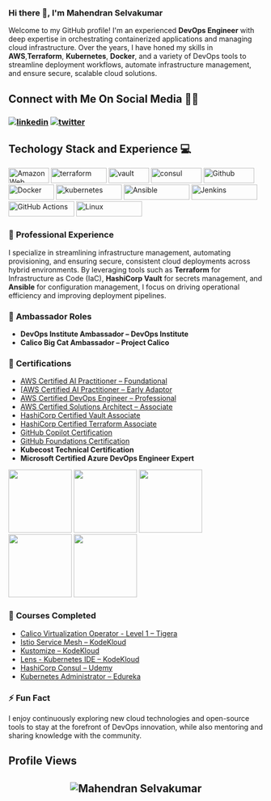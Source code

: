 
### Hi there 👋, I'm Mahendran Selvakumar

Welcome to my GitHub profile! I'm an experienced **DevOps Engineer** with deep expertise in orchestrating containerized applications and managing cloud infrastructure. Over the years, I have honed my skills in **AWS**,**Terraform**, **Kubernetes**, **Docker**, and a variety of DevOps tools to streamline deployment workflows, automate infrastructure management, and ensure secure, scalable cloud solutions.


## **Connect with Me On Social Media** 🤝🏻

<h3 align="left">
<a href="https://www.linkedin.com/in/mahendran-selvakumar-36444a77/"><img src="https://img.icons8.com/color/96/000000/linkedin.png" alt="linkedin"/></a>
<a href="https://x.com/devopstronaut" target="_blank"><img src="https://img.icons8.com/color/96/000000/twitter.png" alt="twitter"/></a>

<br>

<h2>Techology Stack and Experience 💻</h2>

<p>
  
  <img alt="Amazon Web Services" src="https://img.shields.io/badge/AWS-%23FF9900.svg?style=flat-square&logo=amazon-aws&logoColor=white" width="80" height="30"/>
  <img alt="terraform" src="https://img.shields.io/badge/Terraform-7B42BC?style=for-the-badge&logo=Terraform&logoColor=white" width="110" height="30" />
  <img alt="vault" src="https://img.shields.io/badge/Vault-FFD814?style=for-the-badge&logo=Vault&logoColor=black" width="80" height="30" />
  <img alt="consul" src="https://img.shields.io/badge/Consul-E03875?style=for-the-badge&logo=Consul&logoColor=white" width="100" height="30" />
  <img alt="Github" src="https://img.shields.io/badge/GitHub-%23121011.svg?style=flat-square&logo=Github&logoColor=white" width="100" height="30"/>
  <img alt="Docker" src="https://img.shields.io/badge/-Docker-46a2f1?style=flat-square&logo=docker&logoColor=white" width="90" height="30"/>
  <img alt="kubernetes" src="https://img.shields.io/badge/Kubernetes-326ce5.svg?&style=flat-square&logo=Kubernetes&logoColor=white" width="130" height="30"/>
  <img alt="Ansible" src="https://img.shields.io/badge/ansible-%231A1918.svg?style=for-the-badge&logo=ansible&logoColor=white" width="130" height="30"/>
  <img alt="Jenkins" src="https://img.shields.io/badge/Jenkins-D24939?style=for-the-badge&logo=Jenkins&logoColor=white" width="130" height="30"/>
  <img alt="GitHub Actions" src="https://img.shields.io/badge/-Github_Actions-2088FF?style=flat-square&logo=github-actions&logoColor=white" width="130" height="30"/>
  <img alt="Linux" src="https://img.shields.io/badge/Linux-FCC624?style=for-the-badge&logo=linux&logoColor=black" width="130" height="30"/>

  
### 💼 **Professional Experience**
I specialize in streamlining infrastructure management, automating provisioning, and ensuring secure, consistent cloud deployments across hybrid environments. By leveraging tools such as **Terraform** for Infrastructure as Code (IaC), **HashiCorp Vault** for secrets management, and **Ansible** for configuration management, I focus on driving operational efficiency and improving deployment pipelines.

### 🏅 **Ambassador Roles**
- **DevOps Institute Ambassador – DevOps Institute**
- **Calico Big Cat Ambassador – Project Calico**

### 📜 **Certifications**
- [AWS Certified AI Practitioner – Foundational](https://www.credly.com/badges/fac1ef21-c3f3-488a-ab7d-1be8c01ab428/)
- [[AWS Certified AI Practitioner – Early Adaptor](https://www.credly.com/badges/989981f5-ba4a-4655-8744-75938114811b/)
- [AWS Certified DevOps Engineer – Professional](https://www.credly.com/badges/cdb7ddae-becd-40ab-bd16-7be2d9f8c4d3/)
- [AWS Certified Solutions Architect – Associate](https://www.credly.com/badges/33740b5b-54e0-4fbf-a2b0-eb799e7cd267/)
- [HashiCorp Certified Vault Associate](https://www.credly.com/badges/5f4ebf9d-be6f-4c71-8236-1fae5fb029a2/)
- [HashiCorp Certified Terraform Associate](https://www.credly.com/badges/fb951e61-e2f1-4daf-95c1-f8c2c0ffa59b/)
- [GitHub Copilot Certification](https://www.credly.com/badges/3ce2f29e-b132-43a6-8183-582061666e59/)
- [GitHub Foundations Certification](https://www.credly.com/badges/4bab3107-3c22-482d-a1be-a130a4a4c89d/)
- **Kubecost Technical Certification**
- **Microsoft Certified Azure DevOps Engineer Expert**


<p align="left">

<img src="https://images.credly.com/size/340x340/images/bd31ef42-d460-493e-8503-39592aaf0458/image.png" width="125" height="125">
<img src="https://images.credly.com/size/340x340/images/99289602-861e-4929-8277-773e63a2fa6f/image.png" width="125" height="125">
<img src="https://images.credly.com/size/340x340/images/fd1bf1cf-dc60-4868-b3a3-9b93e8af763c/image.png" width="125" height="125">
<img src="https://images.credly.com/size/340x340/images/024d0122-724d-4c5a-bd83-cfe3c4b7a073/image.png" width="125" height="125">
<img src="https://images.credly.com/size/680x680/images/6b924fae-3cd7-4233-b012-97413c62c85d/blob" width="125" height="125">

</p>

### 📘 **Courses Completed**
- [Calico Virtualization Operator - Level 1 – Tigera](https://www.credly.com/badges/e4705361-636c-47c1-ba6d-984d620f7966/)
- [Istio Service Mesh – KodeKloud](https://learn.kodekloud.com/user/certificate/6f917115-1fd5-4751-9b82-b4332d5ab9ac)
- [Kustomize – KodeKloud](https://learn.kodekloud.com/user/certificate/3238ae3c-b642-42b7-9512-3b7d63683b36)
- [Lens - Kubernetes IDE – KodeKloud](https://learn.kodekloud.com/user/certificate/96c6d981-4d6f-4acc-a898-0748f8f697c3)
- [HashiCorp Consul – Udemy](https://www.udemy.com/certificate/UC-a13c86ac-d64a-40e7-b658-68380b960e05/)
- [Kubernetes Administrator – Edureka](https://www.edureka.co/my-certificate/38da833a1b834eb65a746bbfc73263d3)




### ⚡ **Fun Fact**
I enjoy continuously exploring new cloud technologies and open-source tools to stay at the forefront of DevOps innovation, while also mentoring and sharing knowledge with the community.

## Profile Views

<h2 align="center"> <img src="https://komarev.com/ghpvc/?username=skmahe1077" alt="Mahendran Selvakumar" /> <h2>
